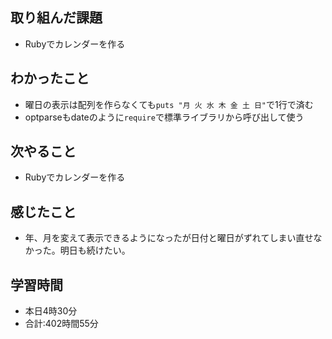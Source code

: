 ## 取り組んだ課題
- Rubyでカレンダーを作る
## わかったこと
- 曜日の表示は配列を作らなくても`puts "月 火 水 木 金 土 日"`で1行で済む
- optparseもdateのように`require`で標準ライブラリから呼び出して使う
## 次やること
- Rubyでカレンダーを作る
## 感じたこと
- 年、月を変えて表示できるようになったが日付と曜日がずれてしまい直せなかった。明日も続けたい。
## 学習時間
- 本日4時30分<br>
- 合計:402時間55分
